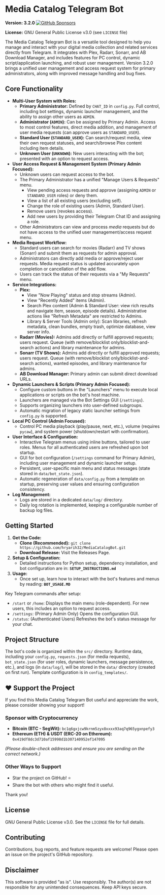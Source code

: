 # Media Catalog Telegram Bot

**Version: 3.2.0**
[![GitHub Sponsors](https://img.shields.io/github/sponsors/hryarih32?style=social&label=Sponsor%20Project)](https://github.com/hryarih32/MediaCatalogBot#️-support-the-project)

**License:** GNU General Public License v3.0 (see `LICENSE` file)

The Media Catalog Telegram Bot is a versatile tool designed to help you manage and interact with your digital media collection and related services directly from Telegram. It integrates with Plex, Radarr, Sonarr, and AB Download Manager, and includes features for PC control, dynamic script/application launching, and robust user management. Version 3.2.0 brings a unified user management and access request system for primary administrators, along with improved message handling and bug fixes.

## Core Functionality

*   **Multi-User System with Roles:**
    *   **Primary Administrator:** Defined by `CHAT_ID` in `config.py`. Full control, including bot settings, dynamic launcher management, and the ability to assign other users as `ADMIN`.
    *   **Administrator (`ADMIN`):** Can be assigned by Primary Admin. Access to most control features, direct media addition, and management of user media requests (can approve users as `STANDARD_USER`).
    *   **Standard User (`STANDARD_USER`):** Can search/request media, view their own request statuses, and search/browse Plex content including item details.
    *   **Unknown User (`UNKNOWN`):** New users interacting with the bot; presented with an option to request access.
*   **User Access Request & Management System (Primary Admin Focused):**
    *   Unknown users can request access to the bot.
    *   The Primary Administrator has a unified "Manage Users & Requests" menu.
        *   View pending access requests and approve (assigning `ADMIN` or `STANDARD_USER` roles) or deny them.
        *   View a list of all existing users (excluding self).
        *   Change the role of existing users (Admin, Standard User).
        *   Remove users (revokes access).
        *   Add new users by providing their Telegram Chat ID and assigning a role.
    *   Other Administrators can view and process *media* requests but do not have access to the unified user management/access request menu.
*   **Media Request Workflow:**
    *   Standard users can search for movies (Radarr) and TV shows (Sonarr) and submit them as requests for admin approval.
    *   Administrators can directly add media or approve/reject user requests. Media request status is updated accurately upon completion or cancellation of the add flow.
    *   Users can track the status of their requests via a "My Requests" menu.
*   **Service Integrations:**
    *   **Plex:**
        *   View "Now Playing" status and stop streams (Admin).
        *   View "Recently Added" items (Admin).
        *   Search Plex content (Admin & Standard User: view rich results and navigate item, season, episode details). Administrative actions like "Refresh Metadata" are restricted to Admins.
        *   Library & Server Tools (Admin only): Scan libraries, refresh metadata, clean bundles, empty trash, optimize database, view server info.
    *   **Radarr (Movies):** Admins add directly or fulfill approved requests; users request. Queue (with remove/blocklist only/blocklist-and-search actions) and library maintenance for admins.
    *   **Sonarr (TV Shows):** Admins add directly or fulfill approved requests; users request. Queue (with remove/blocklist only/blocklist-and-search actions), wanted episodes, and library maintenance for admins.
    *   **AB Download Manager:** Primary admin can submit direct download URLs.
*   **Dynamic Launchers & Scripts (Primary Admin Focused):**
    *   Configure custom buttons in the "Launchers" menu to execute local applications or scripts on the bot's host machine.
    *   Launchers are managed via the Bot Settings GUI (`/settings`).
    *   Supports organizing launchers into user-defined subgroups.
    *   Automatic migration of legacy static launcher settings from `config.py` is supported.
*   **Local PC Control (Admin Focused):**
    *   Control PC media playback (play/pause, next, etc.), volume (requires `pycaw`), and system power (shutdown/restart with confirmation).
*   **User Interface & Configuration:**
    *   Interactive Telegram menus using inline buttons, tailored to user roles. Menus for all authenticated users are refreshed upon bot startup.
    *   GUI for bot configuration (`/settings` command for Primary Admin), including user management and dynamic launcher setup.
    *   Persistent, user-specific main menu and status messages (state stored in `data/bot_state.json`).
    *   Automatic regeneration of `data/config.py` from a template on startup, preserving user values and ensuring configuration consistency.
*   **Log Management:**
    *   Logs are stored in a dedicated `data/log/` directory.
    *   Daily log rotation is implemented, keeping a configurable number of backup log files.

## Getting Started

1.  **Get the Code:**
    *   **Clone (Recommended):** `git clone https://github.com/hryarih32/MediaCatalogBot.git`
    *   **Download Release:** Visit the Releases Page.
2.  **Setup & Configuration:**
    *   Detailed instructions for Python setup, dependency installation, and bot configuration are in:
        **`SETUP_INSTRUCTIONS.md`**
3.  **Usage:**
    *   Once set up, learn how to interact with the bot's features and menus by reading:
        **`BOT_USAGE.MD`**

Key Telegram commands after setup:
*   `/start` or `/home`: Displays the main menu (role-dependent). For new users, this includes an option to request access.
*   `/settings`: (Primary Admin Only) Opens the configuration GUI.
*   `/status`: (Authenticated Users) Refreshes the bot's status message for your chat.

## Project Structure

The bot's code is organized within the `src/` directory. Runtime data, including your `config.py`, `requests.json` (for media requests), `bot_state.json` (for user roles, dynamic launchers, message persistence, etc.), and logs (in `data/log/`), will be stored in the `data/` directory (created on first run). Template configuration is in `config_templates/`.

## ❤️ Support the Project

If you find this Media Catalog Telegram Bot useful and appreciate the work, please consider showing your support!

### Sponsor with Cryptocurrency

*   **Bitcoin (BTC - SegWit):**
    `bc1q6gxjcw9krnm5zyx8xxxx93aq7q965ygxnpefy3`
*   **Ethereum (ETH) & USDT (ERC-20 on Ethereum):**
    `0x419df8dc3d710af15998d1b307140952ef147095`

*(Please double-check addresses and ensure you are sending on the correct network.)*

### Other Ways to Support
*   Star the project on GitHub! ⭐
*   Share the bot with others who might find it useful.

Thank you!

## License

GNU General Public License v3.0. See the `LICENSE` file for full details.

## Contributing

Contributions, bug reports, and feature requests are welcome! Please open an issue on the project's GitHub repository.

## Disclaimer

This software is provided "as is". Use responsibly. The author(s) are not responsible for any unintended consequences. Keep API keys secure.
